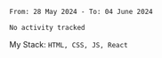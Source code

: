 <!--START_SECTION:waka-->

```txt
From: 28 May 2024 - To: 04 June 2024

No activity tracked
```

<!--END_SECTION:waka-->
My Stack: `HTML, CSS, JS, React`
